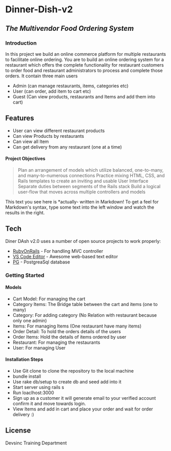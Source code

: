 # Dinner-Dish-v2
## _The Multivendor Food Ordering System_

### Introduction
In this project we build an online commerce platform for multiple restaurants to facilitate online ordering. You are to build an online ordering system for a restaurant which offers the complete functionality for restaurant customers to order food and restaurant administrators to process and complete those orders. It contain three main users

- Admin (can manage restaurants, items, categories etc)
- User (can order, add item to cart etc)
- Guest (Can view products, restaurants and Items and add them into cart)

## Features

- User can view different restaurant products
- Can view Products by restaurants
- Can view all Item
- Can get delivery from any restaurant (one at a time)

#### Project Objectives

> Plan an arrangement of models which utilize balanced, one-to-many, and many-to-numerous connections
> Practice mixing HTML, CSS, and Rails templates to create an inviting and usable User Interface
> Separate duties between segments of the Rails stack
> Build a logical user-flow that moves across multiple controllers and models

This text you see here is *actually- written in Markdown! To get a feel
for Markdown's syntax, type some text into the left window and
watch the results in the right.

## Tech

Diner DAsh v2.0 uses a number of open source projects to work properly:

- [RubyOnRails] - For handling MVC controller
- [VS Code Editor] - Awesome web-based text editor
- [PG] - PostgreaSql database


### Getting Started

#### Models
- Cart Model: For managing the cart
- Category Items: The Bridge table between the cart and items (one to many)
- Category: For adding category (No Relation with restaurant because only one admin)
- Items: For managing Items (One restaurant have many items)
- Order Detail: To hold the orders details of the users
- Order Items: Hold the details of items ordered by user
- Restaurant: For managing the restaurants
- User: For managing User


#### Installation Steps
- Use Git clone to clone the repository to the local machine
- bundle install
- Use rake db/setup to create db and seed add into it
- Start server using rails s
- Run loaclhost:3000
- Sign up as a customer it will generate email to your verified account confirm it and move towards login.
- View Items and add in cart and place your order and wait for order delivery :)

## License

Devsinc Training Department

   [RubyOnRails]: <https://github.com/rails/rails>
   [VS Code Editor]: <https://code.visualstudio.com/>
   [PG]: <https://www.postgresql.org/docs/13/plpgsql.html/>
